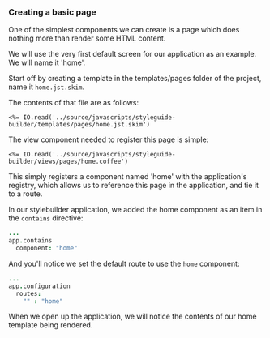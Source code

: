 ### Creating a basic page

One of the simplest components we can create is a page which does nothing more than render some HTML content.

We will use the very first default screen for our application as an example.  We will name it 'home'.

Start off by creating a template in the templates/pages folder of the project, name it `home.jst.skim`.

The contents of that file are as follows:

```
<%= IO.read('../source/javascripts/styleguide-builder/templates/pages/home.jst.skim')
```

The view component needed to register this page is simple:

```
<%= IO.read('../source/javascripts/styleguide-builder/views/pages/home.coffee')
```

This simply registers a component named 'home' with the application's registry, which allows us to reference
this page in the application, and tie it to a route.

In our stylebuilder application, we added the home component as an item in the `contains` directive:

```coffeescript
...
app.contains
  component: "home"
```

And you'll notice we set the default route to use the `home` component:

```coffeescript
...
app.configuration
  routes:
    "" : "home"
```

When we open up the application, we will notice the contents of our home template being rendered.

